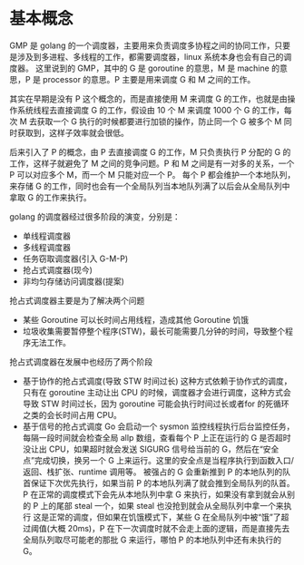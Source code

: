 # 基本概念
GMP 是 golang 的一个调度器，主要用来负责调度多协程之间的协同工作，只要是涉及到多进程、多线程的工作，都需要调度器，linux 系统本身也会有自己的调度器。
这里说到的 GMP，其中的 G 是 goroutine 的意思，M 是 machine 的意思，P 是 processor 的意思。P 主要是用来调度 G 和 M 之间的工作。

其实在早期是没有 P 这个概念的，而是直接使用 M 来调度 G 的工作，也就是由操作系统线程去直接调度 G 的工作，假设由 10 个 M 来调度 1000 个 G 的工作，每次 M 去获取一个 G 执行的时候都要进行加锁的操作，防止同一个 G 被多个 M 同时获取到，这样子效率就会很低。

后来引入了 P 的概念，由 P 去直接调度 G 的工作，M 只负责执行 P 分配的 G 的工作，这样子就避免了 M 之间的竞争问题。P 和 M 之间是有一对多的关系，一个 P 可以对应多个 M，而一个 M 只能对应一个 P。
每个 P 都会维护一个本地队列，来存储 G 的工作，同时也会有一个全局队列当本地队列满了以后会从全局队列中拿取 G 的工作来执行。

golang 的调度器经过很多阶段的演变，分别是：
* 单线程调度器
* 多线程调度器
* 任务窃取调度器(引入 G-M-P)
* 抢占式调度器(现今)
* 非均匀存储访问调度器(提案)

抢占式调度器主要是为了解决两个问题
* 某些 Goroutine 可以长时间占用线程，造成其他 Goroutine 饥饿
* 垃圾收集需要暂停整个程序(STW)，最长可能需要几分钟的时间，导致整个程序无法工作。

抢占式调度器在发展中也经历了两个阶段
* 基于协作的抢占式调度(导致 STW 时间过长)
  这种方式依赖于协作式的调度，只有在 goroutine 主动让出 CPU 的时候，调度器才会进行调度，这种方式会导致 STW 时间过长，因为 goroutine 可能会执行时间过长或者for 的死循环之类的会长时间占用 CPU。
* 基于信号的抢占式调度
  Go 会启动一个 sysmon 监控线程执行后台监控任务，每隔一段时间就会检查全局 allp 数组，查看每个 P 上正在运行的 G 是否超时没让出 CPU，如果超时就会发送 SIGURG 信号给当前的 G，然后在“安全点”完成切换，换另一个 G 上来运行。这里的安全点是当程序执行到函数入口/返回、栈扩张、runtime 调用等。
  被强占的 G 会重新推到 P 的本地队列的队首保证下次优先执行，如果当前 P 的本地队列满了就会推到全局队列的队首。
  P 在正常的调度模式下会先从本地队列中拿 G 来执行，如果没有拿到就会从别的 P 上的尾部 steal 一个，如果 steal 也没抢到就会从全局队列中拿一个来执行
  这是正常的调度，但如果在饥饿模式下，某些 G 在全局队列中被“饿”了超过阈值(大概 20ms)，P 在下一次调度时就不会走上面的逻辑，而是直接先去全局队列取尽可能老的那批 G 来运行，哪怕 P 的本地队列中还有未执行的 G。
